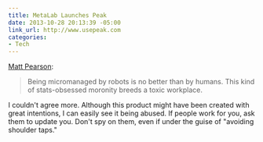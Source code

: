 ```yaml
---
title: MetaLab Launches Peak
date: 2013-10-28 20:13:39 -05:00
link_url: http://www.usepeak.com
categories:
- Tech
---
```


[Matt Pearson](https://twitter.com/matro/status/394982616132517889):

>Being micromanaged by robots is no better than by humans. This kind of stats-obsessed moronity breeds a toxic workplace.

I couldn't agree more. Although this product might have been created with great intentions, I can easily see it being abused. If people work for you, ask them to update you. Don't spy on them, even if under the guise of "avoiding shoulder taps."
